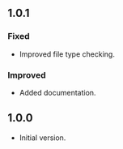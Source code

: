 ## 1.0.1
### Fixed
* Improved file type checking.
### Improved
* Added documentation.

## 1.0.0
* Initial version.
